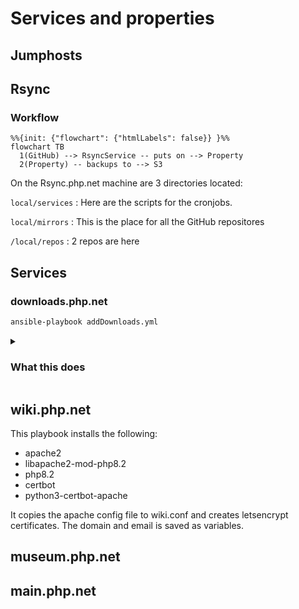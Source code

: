 # Services and properties

## Jumphosts

## Rsync

### Workflow
```mermaid
%%{init: {"flowchart": {"htmlLabels": false}} }%%
flowchart TB
  1(GitHub) --> RsyncService -- puts on --> Property
  2(Property) -- backups to --> S3
```
On the Rsync.php.net machine are 3 directories located:

`local/services`
: Here are the scripts for the cronjobs.
  
`local/mirrors`
: This is the place for all the GitHub repositores

`/local/repos`
: 2 repos are here

## Services

### downloads.php.net

```sh
ansible-playbook addDownloads.yml
```

<details>
  <summary>
    <h3>What this does</h3>
  </summary>

  This playbook installs the following software on a machine:
  - apache 2
  - libapache2-mod-php8.2
  - php8.2
  - certbot
  - python3-certbot-apache
  - openssl
  - apache2-utils

  It puts the `apache.conf`, a file with some secrets to `/local/this-box`.
  Further, it copies the apache config files for `downloads.php.net` and `shared.php.net`.
  It creates letsencrypt-certs for `downloads.php.net` and self-signed SSL certs for `shared.php.net`.

</details>

## wiki.php.net

This playbook installs the following:

- apache2
- libapache2-mod-php8.2
- php8.2
- certbot
- python3-certbot-apache

It copies the apache config file to wiki.conf and creates letsencrypt certificates.
The domain and email is saved as variables.

## museum.php.net

## main.php.net

